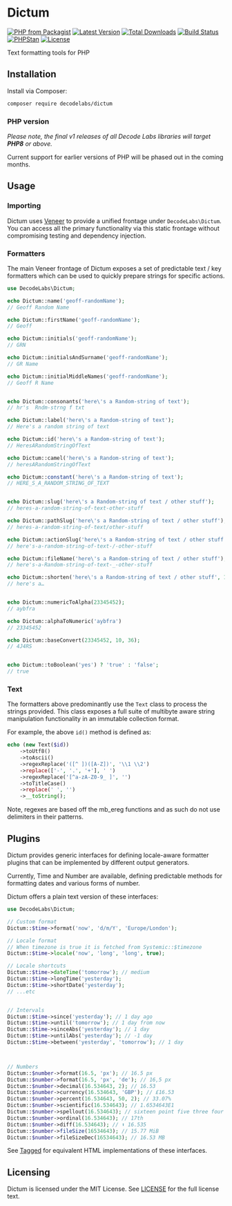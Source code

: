 # Dictum

[![PHP from Packagist](https://img.shields.io/packagist/php-v/decodelabs/dictum?style=flat-square)](https://packagist.org/packages/decodelabs/dictum)
[![Latest Version](https://img.shields.io/packagist/v/decodelabs/dictum.svg?style=flat-square)](https://packagist.org/packages/decodelabs/dictum)
[![Total Downloads](https://img.shields.io/packagist/dt/decodelabs/dictum.svg?style=flat-square)](https://packagist.org/packages/decodelabs/dictum)
[![Build Status](https://img.shields.io/travis/com/decodelabs/dictum/main.svg?style=flat-square)](https://travis-ci.com/decodelabs/dictum)
[![PHPStan](https://img.shields.io/badge/PHPStan-enabled-44CC11.svg?longCache=true&style=flat-square)](https://github.com/phpstan/phpstan)
[![License](https://img.shields.io/packagist/l/decodelabs/dictum?style=flat-square)](https://packagist.org/packages/decodelabs/dictum)

Text formatting tools for PHP

## Installation

Install via Composer:

```bash
composer require decodelabs/dictum
```

### PHP version

_Please note, the final v1 releases of all Decode Labs libraries will target **PHP8** or above._

Current support for earlier versions of PHP will be phased out in the coming months.


## Usage

### Importing

Dictum uses [Veneer](https://github.com/decodelabs/veneer) to provide a unified frontage under <code>DecodeLabs\Dictum</code>.
You can access all the primary functionality via this static frontage without compromising testing and dependency injection.

### Formatters

The main Veneer frontage of Dictum exposes a set of predictable text / key formatters which can be used to quickly prepare strings for specific actions.

```php
use DecodeLabs\Dictum;

echo Dictum::name('geoff-randomName');
// Geoff Random Name

echo Dictum::firstName('geoff-randomName');
// Geoff

echo Dictum::initials('geoff-randomName');
// GRN

echo Dictum::initialsAndSurname('geoff-randomName');
// GR Name

echo Dictum::initialMiddleNames('geoff-randomName');
// Geoff R Name


echo Dictum::consonants('here\'s a Random-string of text');
// hr's  Rndm-strng f txt

echo Dictum::label('here\'s a Random-string of text');
// Here's a random string of text

echo Dictum::id('here\'s a Random-string of text');
// HeresARandomStringOfText

echo Dictum::camel('here\'s a Random-string of text');
// heresARandomStringOfText

echo Dictum::constant('here\'s a Random-string of text');
// HERE_S_A_RANDOM_STRING_OF_TEXT


echo Dictum::slug('here\'s a Random-string of text / other stuff');
// heres-a-random-string-of-text-other-stuff

echo Dictum::pathSlug('here\'s a Random-string of text / other stuff');
// heres-a-random-string-of-text/other-stuff

echo Dictum::actionSlug('here\'s a Random-string of text / other stuff');
// here's-a-random-string-of-text-/-other-stuff

echo Dictum::fileName('here\'s a Random-string of text / other stuff');
// here's-a-Random-string-of-text-_-other-stuff

echo Dictum::shorten('here\'s a Random-string of text / other stuff', 10);
// here's a…


echo Dictum::numericToAlpha(23345452);
// aybfra

echo Dictum::alphaToNumeric('aybfra')
// 23345452

echo Dictum::baseConvert(23345452, 10, 36);
// 4J4RS


echo Dictum::toBoolean('yes') ? 'true' : 'false';
// true
```


### Text

The formatters above predominantly use the <code>Text</code> class to process the strings provided. This class exposes a full suite of multibyte aware string manipulation functionality in an immutable collection format.

For example, the above <code>id()</code> method is defined as:

```php
echo (new Text($id))
    ->toUtf8()
    ->toAscii()
    ->regexReplace('([^ ])([A-Z])', '\\1 \\2')
    ->replace(['-', '.', '+'], ' ')
    ->regexReplace('[^a-zA-Z0-9_ ]', '')
    ->toTitleCase()
    ->replace(' ', '')
    ->__toString();
```

Note, regexes are based off the mb_ereg functions and as such do not use delimiters in their patterns.


## Plugins

Dictum provides generic interfaces for defining locale-aware formatter plugins that can be implemented by different output generators.

Currently, Time and Number are available, defining predictable methods for formatting dates and various forms of number.

Dictum offers a plain text version of these interfaces:

```php
use DecodeLabs\Dictum;

// Custom format
Dictum::$time->format('now', 'd/m/Y', 'Europe/London');

// Locale format
// When timezone is true it is fetched from Systemic::$timezone
Dictum::$time->locale('now', 'long', 'long', true);

// Locale shortcuts
Dictum::$time->dateTime('tomorrow'); // medium
Dictum::$time->longTime('yesterday');
Dictum::$time->shortDate('yesterday');
// ...etc


// Intervals
Dictum::$time->since('yesterday'); // 1 day ago
Dictum::$time->until('tomorrow'); // 1 day from now
Dictum::$time->sinceAbs('yesterday'); // 1 day
Dictum::$time->untilAbs('yesterday'); // -1 day
Dictum::$time->between('yesterday', 'tomorrow'); // 1 day



// Numbers
Dictum::$number->format(16.5, 'px'); // 16.5 px
Dictum::$number->format(16.5, 'px', 'de'); // 16,5 px
Dictum::$number->decimal(16.534643, 2); // 16.53
Dictum::$number->currency(16.534643, 'GBP'); // £16.53
Dictum::$number->percent(16.534643, 50, 2); // 33.07%
Dictum::$number->scientific(16.534643); // 1.6534643E1
Dictum::$number->spellout(16.534643); // sixteen point five three four six four three
Dictum::$number->ordinal(16.534643); // 17th
Dictum::$number->diff(16.534643); // ⬆ 16.535
Dictum::$number->fileSize(16534643); // 15.77 MiB
Dictum::$number->fileSizeDec(16534643); // 16.53 MB
```

See [Tagged](https://github.com/decodelabs/tagged) for equivalent HTML implementations of these interfaces.

## Licensing
Dictum is licensed under the MIT License. See [LICENSE](./LICENSE) for the full license text.

